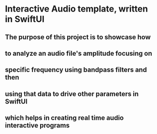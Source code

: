 # Interactive Audio template, written in SwiftUI 
## The purpose of this project is to showcase how </br> 
## to analyze an audio file's amplitude focusing on   </br> 
## specific frequency using bandpass filters and then </br> 
## using that data to drive other parameters in SwiftUI  </br> 
## which helps in creating real time audio interactive programs </br> 






